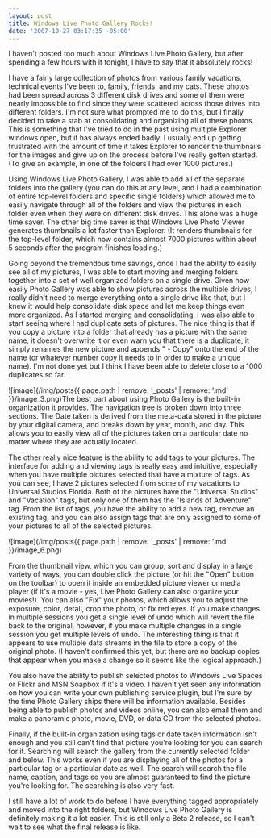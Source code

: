 ```yaml
---
layout: post
title: Windows Live Photo Gallery Rocks!
date: '2007-10-27 03:17:35 -05:00'
---
```


I haven't posted too much about Windows Live Photo Gallery, but after spending a few hours with it tonight, I have to say that it absolutely rocks!

I have a fairly large collection of photos from various family vacations, technical events I've been to, family, friends, and my cats. These photos had been spread across 3 different disk drives and some of them were nearly impossible to find since they were scattered across those drives into different folders. I'm not sure what prompted me to do this, but I finally decided to take a stab at consolidating and organizing all of these photos. This is something that I've tried to do in the past using multiple Explorer windows open, but it has always ended badly. I usually end up getting frustrated with the amount of time it takes Explorer to render the thumbnails for the images and give up on the process before I've really gotten started. (To give an example, in one of the folders I had over 1000 pictures.)

Using Windows Live Photo Gallery, I was able to add all of the separate folders into the gallery (you can do this at any level, and I had a combination of entire top-level folders and specific single folders) which allowed me to easily navigate through all of the folders and view the pictures in each folder even when they were on different disk drives. This alone was a huge time saver. The other big time saver is that Windows Live Photo Viewer generates thumbnails a lot faster than Explorer. (It renders thumbnails for the top-level folder, which now contains almost 7000 pictures within about 5 seconds after the program finishes loading.)

Going beyond the tremendous time savings, once I had the ability to easily see all of my pictures, I was able to start moving and merging folders together into a set of well organized folders on a single drive. Given how easily Photo Gallery was able to show pictures across the multiple drives, I really didn't need to merge everything onto a single drive like that, but I knew it would help consolidate disk space and let me keep things even more organized. As I started merging and consolidating, I was also able to start seeing where I had duplicate sets of pictures. The nice thing is that if you copy a picture into a folder that already has a picture with the same name, it doesn't overwrite it or even warn you that there is a duplicate, it simply renames the new picture and appends " - Copy" onto the end of the name (or whatever number copy it needs to in order to make a unique name). I'm not done yet but I think I have been able to delete close to a 1000 duplicates so far.

![image](/img/posts{{ page.path | remove: '_posts' | remove: '.md' }}/image_3.png)The best part about using Photo Gallery is the built-in organization it provides. The navigation tree is broken down into three sections. The Date taken is derived from the meta-data stored in the picture by your digital camera, and breaks down by year, month, and day. This allows you to easily view all of the pictures taken on a particular date no matter where they are actually located.

The other really nice feature is the ability to add tags to your pictures. The interface for adding and viewing tags is really easy and intuitive, especially when you have multiple pictures selected that have a mixture of tags. As you can see, I have 2 pictures selected from some of my vacations to Universal Studios Florida. Both of the pictures have the "Universal Studios" and "Vacation" tags, but only one of them has the "Islands of Adventure" tag. From the list of tags, you have the ability to add a new tag, remove an existing tag, and you can also assign tags that are only assigned to some of your pictures to all of the selected pictures.

![image](/img/posts{{ page.path | remove: '_posts' | remove: '.md' }}/image_6.png)

From the thumbnail view, which you can group, sort and display in a large variety of ways, you can double click the picture (or hit the "Open" button on the toolbar) to open it inside an embedded picture viewer or media player (if it's a movie - yes, Live Photo Gallery can also organize your movies!). You can also "Fix" your photos, which allows you to adjust the exposure, color, detail, crop the photo, or fix red eyes. If you make changes in multiple sessions you get a single level of undo which will revert the file back to the original, however, if you make multiple changes in a single session you get multiple levels of undo. The interesting thing is that it appears to use multiple data streams in the file to store a copy of the original photo. (I haven't confirmed this yet, but there are no backup copies that appear when you make a change so it seems like the logical approach.)

You also have the ability to publish selected photos to Windows Live Spaces or Flickr and MSN Soapbox if it's a video. I haven't yet seen any information on how you can write your own publishing service plugin, but I'm sure by the time Photo Gallery ships there will be information available. Besides being able to publish photos and videos online, you can also email them and make a panoramic photo, movie, DVD, or data CD from the selected photos.

Finally, if the built-in organization using tags or date taken information isn't enough and you still can't find that picture you're looking for you can search for it. Searching will search the gallery from the currently selected folder and below. This works even if you are displaying all of the photos for a particular tag or a particular date as well. The search will search the file name, caption, and tags so you are almost guaranteed to find the picture you're looking for. The searching is also very fast.

I still have a lot of work to do before I have everything tagged appropriately and moved into the right folders, but Windows Live Photo Gallery is definitely making it a lot easier. This is still only a Beta 2 release, so I can't wait to see what the final release is like.
